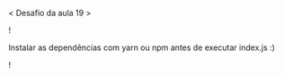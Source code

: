 ﻿< Desafio da aula 19 >

!

Instalar as dependências com yarn ou npm
antes de executar index.js :)

!